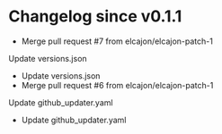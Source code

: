 # Changelog since v0.1.1
- Merge pull request #7 from elcajon/elcajon-patch-1

Update versions.json 
- Update versions.json 
- Merge pull request #6 from elcajon/elcajon-patch-1

Update github_updater.yaml 
- Update github_updater.yaml 
